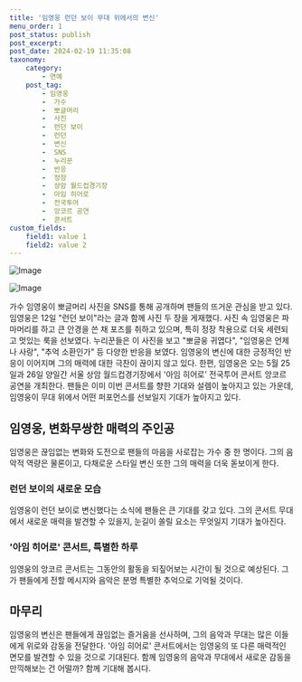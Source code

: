 ```yaml
---
title: '임영웅 런던 보이 무대 위에서의 변신'
menu_order: 1
post_status: publish
post_excerpt: 
post_date: 2024-02-19 11:35:08
taxonomy:
    category:
        - 연예
    post_tag:
        - 임영웅
        -  가수
        -  뽀글머리
        -  사진
        -  런던 보이
        -  런던
        -  변신
        -  SNS
        -  누리꾼
        -  반응
        -  정장
        -  상암 월드컵경기장
        -  아임 히어로
        -  전국투어
        -  앙코르 공연
        -  콘서트
custom_fields:
    field1: value 1
    field2: value 2
---
```


![Image](https://mimgnews.pstatic.net/image/477/2024/02/12/0000473241_001_20240212181102261.jpg?type=w540)

![Image](https://ssl.pstatic.net/mimgnews/image/477/2024/02/12/0000473241_002_20240212181102299.jpg?type=w540)

가수 임영웅이 뽀글머리 사진을 SNS를 통해 공개하며 팬들의 뜨거운 관심을 받고 있다. 임영웅은 12일 "런던 보이"라는 글과 함께 사진 두 장을 게재했다. 사진 속 임영웅은 파마머리를 하고 큰 안경을 쓴 채 포즈를 취하고 있으며, 특히 정장 착용으로 더욱 세련되고 멋있는 룩을 선보였다.
누리꾼들은 이 사진을 보고 "뽀글웅 귀엽다", "임영웅은 언제나 사랑", "추억 소환인가" 등 다양한 반응을 보였다. 임영웅의 변신에 대한 긍정적인 반응이 이어지며 그의 매력에 대한 극찬이 끊이지 않고 있다.
한편, 임영웅은 오는 5월 25일과 26일 양일간 서울 상암 월드컵경기장에서 '아임 히어로' 전국투어 콘서트 앙코르 공연을 개최한다. 팬들은 이미 이번 콘서트를 향한 기대와 설렘이 높아지고 있는 가운데, 임영웅이 무대 위에서 어떤 퍼포먼스를 선보일지 기대가 높아지고 있다.
## 임영웅, 변화무쌍한 매력의 주인공
임영웅은 끊임없는 변화와 도전으로 팬들의 마음을 사로잡는 가수 중 한 명이다. 그의 음악적 역량은 물론이고, 다채로운 스타일 변신 또한 그의 매력을 더욱 돋보이게 한다.
### 런던 보이의 새로운 모습
임영웅이 런던 보이로 변신했다는 소식에 팬들은 큰 기대를 갖고 있다. 그의 콘서트 무대에서 새로운 매력을 발견할 수 있을지, 눈길이 쏠릴 요소는 무엇일지 기대가 높아진다.
### '아임 히어로' 콘서트, 특별한 하루
임영웅의 앙코르 콘서트는 그동안의 활동을 되짚어보는 시간이 될 것으로 예상된다. 그가 팬들에게 전할 메시지와 음악은 분명 특별한 추억으로 기억될 것이다.
## 마무리
임영웅의 변신은 팬들에게 끊임없는 즐거움을 선사하며, 그의 음악과 무대는 많은 이들에게 위로와 감동을 전달한다. '아임 히어로' 콘서트에서는 임영웅의 또 다른 매력적인 면모를 발견할 수 있을 것으로 기대된다. 함께 임영웅의 음악과 무대에서 새로운 감동을 만끽해보는 건 어떨까? 함께 기대해 봅시다.
